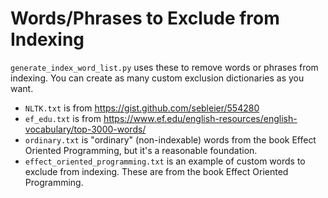 # Words/Phrases to Exclude from Indexing
`generate_index_word_list.py` uses these to remove words or phrases from indexing. 
You can create as many custom exclusion dictionaries as you want.

- `NLTK.txt` is from https://gist.github.com/sebleier/554280
- `ef_edu.txt` is from https://www.ef.edu/english-resources/english-vocabulary/top-3000-words/
- `ordinary.txt` is "ordinary" (non-indexable) words from the book Effect Oriented Programming, but it's a reasonable foundation.
- `effect_oriented_programming.txt` is an example of custom words to exclude from indexing. These are from the book Effect Oriented Programming.
